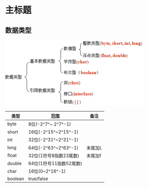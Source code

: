 # 主标题

## 数据类型

![1550393917847](images/grammar/1550393917847.png)

| 类型    | 范围                    | 备注    |
| ------- | ----------------------- | ------- |
| byte    | 8位(-2^7^~ 2^7^-1)      |         |
| short   | 16位(-2^15^~2^15^-1)    |         |
| int     | 32位(-2^31^~2^31^-1)    |         |
| long    | 64位(-2^63^~2^63^-1)    | 末尾加L |
| float   | 32位(1符号8指数23尾数)  | 末尾加f |
| double  | 64位(1符号11指数52尾数) |         |
| char    | 16位(0~2^16^-1)         |         |
| boolean | true/false              |         |

